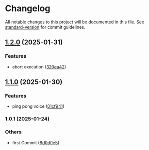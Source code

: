 # Changelog

All notable changes to this project will be documented in this file. See [standard-version](https://github.com/conventional-changelog/standard-version) for commit guidelines.

## [1.2.0](https://bitbucket.org/ttessarolo/ai-realtime-api/branches/compare/v1.1.0%0Dv1.2.0) (2025-01-31)


### Features

* abort execution ([320ea42](https://github.com/ttessarolo/ai-realtime-api/commits/320ea42610dd7f632ebf8ba6f2503ea2862123bb))

## [1.1.0](https://bitbucket.org/ttessarolo/ai-realtime-api/branches/compare/v1.0.1%0Dv1.1.0) (2025-01-30)


### Features

* ping pong voice ([01cf941](https://github.com/ttessarolo/ai-realtime-api/commits/01cf94165ca87c2a587d1960459f2ead8a688eeb))

### 1.0.1 (2025-01-24)


### Others

* first Commit ([6d0d0e5](https://github.com/ttessarolo/ai-realtime-api/commits/6d0d0e57e59b8347e50390ca93dac5b8e8cad310))
